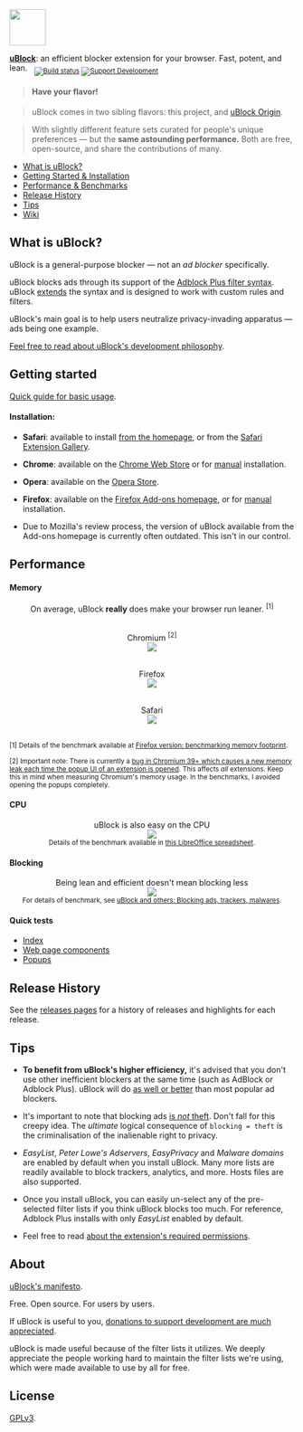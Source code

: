 <a href = "https://chrismatic.io/ublock/">
<img  src="https://raw.githubusercontent.com/chrisaljoudi/uBlock/master/doc/img/gh-header.png"
      height="64">
</a>

[**uBlock**](https://chrismatic.io/ublock/): an efficient blocker extension for your browser. Fast, potent, and lean. &nbsp;&nbsp;<sub>[![Build status](https://travis-ci.org/chrisaljoudi/uBlock.svg?branch=master)](https://travis-ci.org/chrisaljoudi/uBlock) [![Support Development](https://chrismatic.io/oncedonate.svg)](https://chrismatic.io/donate)</sub>


> #### Have your flavor!

> uBlock comes in two sibling flavors: this project, and [uBlock Origin](https://github.com/gorhill/uBlock).

> With slightly different feature sets curated for people's unique preferences — but the **same astounding performance.** Both are free, open-source, and share the contributions of many.


* [What is uBlock?](#what-is-ublock)
* [Getting Started & Installation](#getting-started)
* [Performance & Benchmarks](#performance)
* [Release History](#release-history)
* [Tips](#tips)
* [Wiki](https://github.com/chrisaljoudi/uBlock/wiki)

## What is uBlock?

uBlock is a general-purpose blocker — not an *ad blocker* specifically.

uBlock blocks ads through its support of the [Adblock Plus filter syntax](https://adblockplus.org/en/filters). uBlock [extends](https://github.com/chrisaljoudi/uBlock/wiki/Filter-syntax-extensions) the syntax and is designed to work with custom rules and filters.

uBlock's main goal is to help users neutralize privacy-invading apparatus — ads being one example.

[Feel free to read about uBlock's development philosophy](https://chrismatic.io/ublock/philosophy).

## Getting started

[Quick guide for basic usage](https://github.com/chrisaljoudi/uBlock/wiki/Quick-guide:-popup-user-interface).

#### Installation:

* **Safari**: available to install [from the homepage](https://chrismatic.io/ublock/safari/), or from the [Safari Extension Gallery](https://extensions.apple.com/details/?id=net.gorhill.uBlock-96G4BAKDQ9).

* **Chrome**: available on the [Chrome Web Store](https://chrome.google.com/webstore/detail/ublock/epcnnfbjfcgphgdmggkamkmgojdagdnn) or for [manual](https://github.com/chrisaljoudi/uBlock/tree/master/dist#install) installation.

* **Opera**: available on the [Opera Store](https://addons.opera.com/en-gb/extensions/details/ublock/).

* **Firefox**: available on the [Firefox Add-ons homepage](https://addons.mozilla.org/en-US/firefox/addon/ublock/), or for [manual](https://github.com/chrisaljoudi/uBlock/releases) installation.

 * Due to Mozilla's review process, the version of uBlock available from the Add-ons homepage is currently often outdated. This isn't in our control.

## Performance

#### Memory

<div align="center">
On average, uBlock <b>really</b> does make your browser run leaner. <sup>[1]</sup><br><br>

Chromium <sup>[2]</sup><br>
<img src="https://raw.githubusercontent.com/chrisaljoudi/uBlock/master/doc/benchmarks/mem-usage-overall-chart-20141224.png" /><br><br>

Firefox<br>
<img src="https://raw.githubusercontent.com/chrisaljoudi/uBlock/master/doc/benchmarks/mem-usage-overall-chart-20150205.png" /><br><br>

Safari<br>
<img src="https://raw.githubusercontent.com/chrisaljoudi/uBlock/master/doc/benchmarks/mem-usage-overall-chart-safari-20150205.png" /><br><br>

</div>

<sup>[1] Details of the benchmark available at <a href="https://github.com/chrisaljoudi/uBlock/wiki/Firefox-version:-benchmarking-memory-footprint">Firefox version: benchmarking memory footprint</a>.</sup><br>

<sup>[2] Important note: There is currently a [bug in Chromium 39+ which causes a new memory leak each time the popup UI of an extension is opened](https://code.google.com/p/chromium/issues/detail?id=441500). This affects <i>all</i> extensions. Keep this in mind when measuring Chromium's memory usage. In the benchmarks, I avoided opening the popups completely.</sup><br>

#### CPU

<p align="center">
uBlock is also easy on the CPU<br>
<img src="https://raw.githubusercontent.com/chrisaljoudi/uBlock/master/doc/benchmarks/cpu-usage-overall-chart-20141226.png" /><br>
<sup>Details of the benchmark available in <a href="https://github.com/chrisaljoudi/uBlock/blob/master/doc/benchmarks/cpu-usage-overall-20141226.ods">this LibreOffice spreadsheet</a>.</sup>
</p>

#### Blocking

<p align="center">
Being lean and efficient doesn't mean blocking less<br>
<img src="https://raw.githubusercontent.com/chrisaljoudi/uBlock/master/doc/benchmarks/privex-201502-16.png" /><br>
<sup>For details of benchmark, see 
<a href="https://github.com/chrisaljoudi/uBlock/wiki/uBlock-and-others%3A-Blocking-ads%2C-trackers%2C-malwares">uBlock and others: Blocking ads, trackers, malwares</a>.
</p>

#### Quick tests

- [Index](http://raymondhill.net/ublock/tests.html)
- [Web page components](http://raymondhill.net/ublock/tiles1.html)
- [Popups](http://raymondhill.net/ublock/popup.html)

## Release History

See the [releases pages](https://github.com/chrisaljoudi/uBlock/releases) for a history of releases and highlights for each release.

## Tips

* **To benefit from uBlock's higher efficiency,** it's advised that you don't use other inefficient blockers at the same time (such as AdBlock or Adblock Plus). uBlock will do [as well or better](#blocking) than most popular ad blockers.

* It's important to note that blocking ads [is *not* theft](https://twitter.com/LeaVerou/status/518154828166725632). Don't fall for this creepy idea. The _ultimate_ logical consequence of `blocking = theft` is the criminalisation of the inalienable right to privacy.

* _EasyList_, _Peter Lowe's Adservers_, _EasyPrivacy_ and _Malware domains_ are enabled by default when you install uBlock. Many more lists are readily available to block trackers, analytics, and more. Hosts files are also supported.

* Once you install uBlock, you can easily un-select any of the pre-selected filter lists if you think uBlock blocks too much. For reference, Adblock Plus installs with only _EasyList_ enabled by default.

* Feel free to read [about the extension's required permissions](https://github.com/chrisaljoudi/uBlock/wiki/About-the-required-permissions).

## About

[uBlock's manifesto](MANIFESTO.md).

Free. Open source. For users by users.

If uBlock is useful to you, [donations to support development are much appreciated](https://chrismatic.io/ublock/).

uBlock is made useful because of the filter lists it utilizes. We deeply appreciate
the people working hard to maintain the filter lists we're using,
which were made available to use by all for free.

## License

[GPLv3](https://github.com/chrisaljoudi/uBlock/blob/master/LICENSE.txt).
